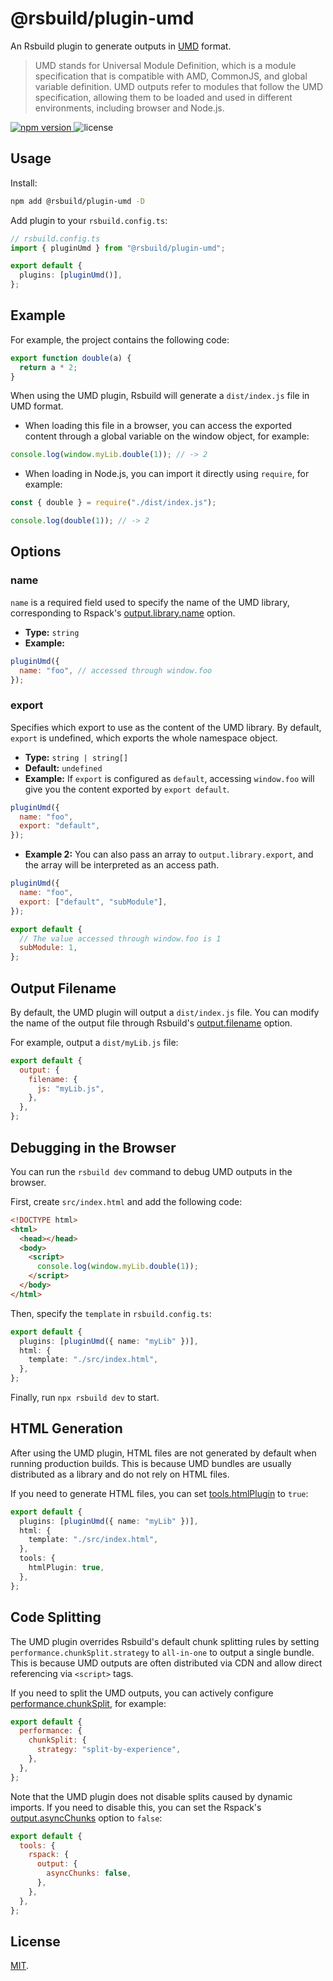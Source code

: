 # @rsbuild/plugin-umd

An Rsbuild plugin to generate outputs in [UMD](https://github.com/umdjs/umd) format.

> UMD stands for Universal Module Definition, which is a module specification that is compatible with AMD, CommonJS, and global variable definition. UMD outputs refer to modules that follow the UMD specification, allowing them to be loaded and used in different environments, including browser and Node.js.

<p>
  <a href="https://npmjs.com/package/@rsbuild/plugin-umd">
   <img src="https://img.shields.io/npm/v/@rsbuild/plugin-umd?style=flat-square&colorA=564341&colorB=EDED91" alt="npm version" />
  </a>
  <img src="https://img.shields.io/badge/License-MIT-blue.svg?style=flat-square&colorA=564341&colorB=EDED91" alt="license" />
</p>

## Usage

Install:

```bash
npm add @rsbuild/plugin-umd -D
```

Add plugin to your `rsbuild.config.ts`:

```ts
// rsbuild.config.ts
import { pluginUmd } from "@rsbuild/plugin-umd";

export default {
  plugins: [pluginUmd()],
};
```

## Example

For example, the project contains the following code:

```js title="src/index.js"
export function double(a) {
  return a * 2;
}
```

When using the UMD plugin, Rsbuild will generate a `dist/index.js` file in UMD format.

- When loading this file in a browser, you can access the exported content through a global variable on the window object, for example:

```js
console.log(window.myLib.double(1)); // -> 2
```

- When loading in Node.js, you can import it directly using `require`, for example:

```js
const { double } = require("./dist/index.js");

console.log(double(1)); // -> 2
```

## Options

### name

`name` is a required field used to specify the name of the UMD library, corresponding to Rspack's [output.library.name](https://rspack.dev/config/output#outputlibraryname) option.

- **Type:** `string`
- **Example:**

```js
pluginUmd({
  name: "foo", // accessed through window.foo
});
```

### export

Specifies which export to use as the content of the UMD library. By default, `export` is undefined, which exports the whole namespace object.

- **Type:** `string | string[]`
- **Default:** `undefined`
- **Example:** If `export` is configured as `default`, accessing `window.foo` will give you the content exported by `export default`.

```js
pluginUmd({
  name: "foo",
  export: "default",
});
```

- **Example 2:** You can also pass an array to `output.library.export`, and the array will be interpreted as an access path.

```js
pluginUmd({
  name: "foo",
  export: ["default", "subModule"],
});
```

```js title="src/index.js"
export default {
  // The value accessed through window.foo is 1
  subModule: 1,
};
```

## Output Filename

By default, the UMD plugin will output a `dist/index.js` file. You can modify the name of the output file through Rsbuild's [output.filename](https://rsbuild.dev/config/output/filename) option.

For example, output a `dist/myLib.js` file:

```js
export default {
  output: {
    filename: {
      js: "myLib.js",
    },
  },
};
```

## Debugging in the Browser

You can run the `rsbuild dev` command to debug UMD outputs in the browser.

First, create `src/index.html` and add the following code:

```html title="src/index.html"
<!DOCTYPE html>
<html>
  <head></head>
  <body>
    <script>
      console.log(window.myLib.double(1));
    </script>
  </body>
</html>
```

Then, specify the `template` in `rsbuild.config.ts`:

```ts title="rsbuild.config.ts"
export default {
  plugins: [pluginUmd({ name: "myLib" })],
  html: {
    template: "./src/index.html",
  },
};
```

Finally, run `npx rsbuild dev` to start.

## HTML Generation

After using the UMD plugin, HTML files are not generated by default when running production builds. This is because UMD bundles are usually distributed as a library and do not rely on HTML files.

If you need to generate HTML files, you can set [tools.htmlPlugin](https://rsbuild.dev/config/tools/html-plugin) to `true`:

```ts title="rsbuild.config.ts"
export default {
  plugins: [pluginUmd({ name: "myLib" })],
  html: {
    template: "./src/index.html",
  },
  tools: {
    htmlPlugin: true,
  },
};
```

## Code Splitting

The UMD plugin overrides Rsbuild's default chunk splitting rules by setting `performance.chunkSplit.strategy` to `all-in-one` to output a single bundle. This is because UMD outputs are often distributed via CDN and allow direct referencing via `<script>` tags.

If you need to split the UMD outputs, you can actively configure [performance.chunkSplit](https://rsbuild.dev/config/performance/chunk-split), for example:

```js
export default {
  performance: {
    chunkSplit: {
      strategy: "split-by-experience",
    },
  },
};
```

Note that the UMD plugin does not disable splits caused by dynamic imports. If you need to disable this, you can set the Rspack's [output.asyncChunks](https://rspack.dev/config/output#outputasyncchunks) option to `false`:

```js
export default {
  tools: {
    rspack: {
      output: {
        asyncChunks: false,
      },
    },
  },
};
```

## License

[MIT](./LICENSE).
